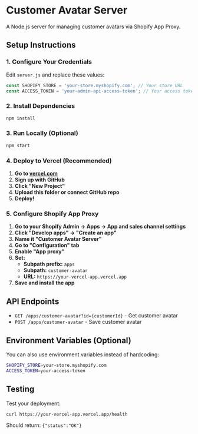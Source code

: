 # Customer Avatar Server

A Node.js server for managing customer avatars via Shopify App Proxy.

## Setup Instructions

### 1. Configure Your Credentials

Edit `server.js` and replace these values:

```javascript
const SHOPIFY_STORE = 'your-store.myshopify.com'; // Your store URL
const ACCESS_TOKEN = 'your-admin-api-access-token'; // Your access token (starts with shpat_)
```

### 2. Install Dependencies

```bash
npm install
```

### 3. Run Locally (Optional)

```bash
npm start
```

### 4. Deploy to Vercel (Recommended)

1. **Go to [vercel.com](https://vercel.com)**
2. **Sign up with GitHub**
3. **Click "New Project"**
4. **Upload this folder or connect GitHub repo**
5. **Deploy!**

### 5. Configure Shopify App Proxy

1. **Go to your Shopify Admin → Apps → App and sales channel settings**
2. **Click "Develop apps" → "Create an app"**
3. **Name it "Customer Avatar Server"**
4. **Go to "Configuration" tab**
5. **Enable "App proxy"**
6. **Set:**
   - **Subpath prefix:** `apps`
   - **Subpath:** `customer-avatar`
   - **URL:** `https://your-vercel-app.vercel.app`
7. **Save and install the app**

## API Endpoints

- `GET /apps/customer-avatar?id={customerId}` - Get customer avatar
- `POST /apps/customer-avatar` - Save customer avatar

## Environment Variables (Optional)

You can also use environment variables instead of hardcoding:

```bash
SHOPIFY_STORE=your-store.myshopify.com
ACCESS_TOKEN=your-access-token
```

## Testing

Test your deployment:
```bash
curl https://your-vercel-app.vercel.app/health
```

Should return: `{"status":"OK"}`
